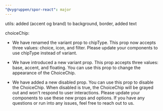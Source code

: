 ```yaml
---
"@vygruppen/spor-react": major
---
```


utils:
added (accent og brand) to background, border,
added text

choiceChip:

- We have renamed the variant prop to chipType. This prop now accepts three values: choice, icon, and filter.
  Please update your components to use chipType instead of variant.

- We have introduced a new variant prop. This prop accepts three values: base, accent, and floating.
  You can use this prop to change the appearance of the ChoiceChip.

- We have added a new disabled prop. You can use this prop to disable the ChoiceChip. When disabled is true, the ChoiceChip will be grayed out and won't respond to user interactions.
  Please update your components to use these new props and options. If you have any questions or run into any issues, feel free to reach out to us.

